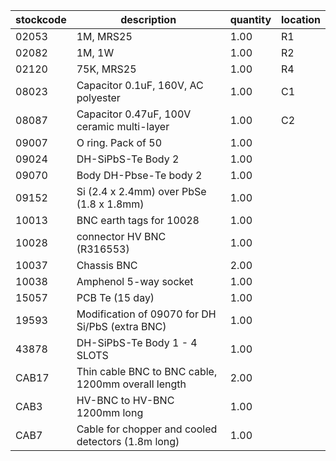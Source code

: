 |stockcode|description|quantity|location|
|---------|-----------|--------|--------|
|02053|1M, MRS25|1.00|R1|
|02082|1M, 1W|1.00|R2|
|02120|75K, MRS25|1.00|R4|
|08023|Capacitor 0.1uF, 160V, AC polyester|1.00|C1|
|08087|Capacitor 0.47uF, 100V ceramic multi-layer|1.00|C2|
|09007|O ring.  Pack of 50|1.00||
|09024|DH-SiPbS-Te Body 2|1.00||
|09070|Body DH-Pbse-Te body 2|1.00||
|09152|Si (2.4 x 2.4mm) over PbSe (1.8 x 1.8mm)|1.00||
|10013|BNC earth tags for 10028|1.00||
|10028|connector HV BNC (R316553)|1.00||
|10037|Chassis BNC|2.00||
|10038|Amphenol  5-way socket|1.00||
|15057|PCB Te  (15 day)|1.00||
|19593|Modification of 09070 for DH Si/PbS (extra BNC)|1.00||
|43878|DH-SiPbS-Te Body 1 - 4 SLOTS|1.00||
|CAB17|Thin cable BNC to BNC cable, 1200mm overall length|2.00||
|CAB3|HV-BNC to HV-BNC 1200mm long|1.00||
|CAB7|Cable for chopper and cooled detectors (1.8m long)|1.00||
